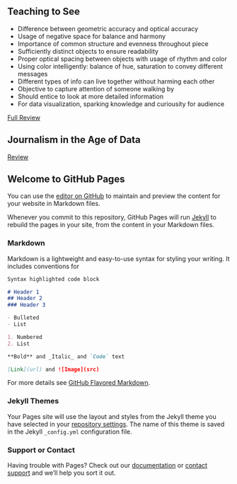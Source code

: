 ## Teaching to See
- Difference between geometric accuracy and optical accuracy
- Usage of negative space for balance and harmony
- Importance of common structure and evenness throughout piece
- Sufficiently distinct objects to ensure readability 
- Proper optical spacing between objects with usage of rhythm and color
- Using color intelligently: balance of hue, saturation to convey different messages
- Different types of info can live together without harming each other
- Objective to capture attention of someone walking by
- Should entice to look at more detailed information
- For data visualization, sparking knowledge and curiousity for audience 

[Full Review](https://emilc-jpg.github.io/datavisualization/files/teachingtosee-review.pdf)



## Journalism in the Age of Data

[Review](https://emilc-jpg.github.io/datavisualization/files/ageofdata-review.pdf)













## Welcome to GitHub Pages

You can use the [editor on GitHub](https://github.com/emilc-jpg/datavisualization/edit/gh-pages/index.md) to maintain and preview the content for your website in Markdown files.

Whenever you commit to this repository, GitHub Pages will run [Jekyll](https://jekyllrb.com/) to rebuild the pages in your site, from the content in your Markdown files.

### Markdown

Markdown is a lightweight and easy-to-use syntax for styling your writing. It includes conventions for

```markdown
Syntax highlighted code block

# Header 1
## Header 2
### Header 3

- Bulleted
- List

1. Numbered
2. List

**Bold** and _Italic_ and `Code` text

[Link](url) and ![Image](src)
```

For more details see [GitHub Flavored Markdown](https://guides.github.com/features/mastering-markdown/).

### Jekyll Themes

Your Pages site will use the layout and styles from the Jekyll theme you have selected in your [repository settings](https://github.com/emilc-jpg/datavisualization/settings). The name of this theme is saved in the Jekyll `_config.yml` configuration file.

### Support or Contact

Having trouble with Pages? Check out our [documentation](https://docs.github.com/categories/github-pages-basics/) or [contact support](https://github.com/contact) and we’ll help you sort it out.

